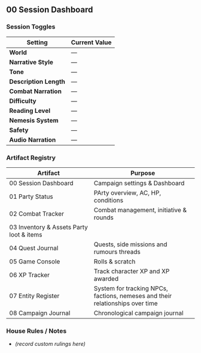 ## 00 Session Dashboard

### Session Toggles
| Setting | Current Value |
|---------|---------------|
| **World** | — |
| **Narrative Style** | — |
| **Tone** | — |
| **Description Length** | — |
| **Combat Narration** | — |
| **Difficulty** | — |
| **Reading Level** | — |
| **Nemesis System** | — |
| **Safety** | — |
| **Audio Narration** | — |

### Artifact Registry
| Artifact | Purpose |
|----------|---------|
| 00 Session Dashboard | Campaign settings & Dashboard |
| 01 Party Status | PArty overview, AC, HP, conditions |
| 02 Combat Tracker | Combat management, initiative & rounds |
| 03 Inventory & Assets  Party loot & items |
| 04 Quest Journal | Quests, side missions and rumours threads |
| 05 Game Console | Rolls & scratch |
| 06 XP Tracker |  Track character XP and XP awarded 
| 07 Entity Register |  System for tracking NPCs, factions, nemeses and their relationships over time
| 08 Campaign Journal | Chronological campaign journal 


### House Rules / Notes
* _(record custom rulings here)_
